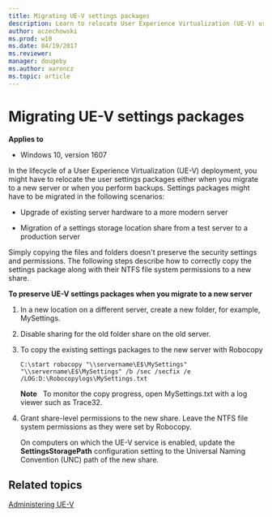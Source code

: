 ```yaml
---
title: Migrating UE-V settings packages
description: Learn to relocate User Experience Virtualization (UE-V) user settings packages either when you migrate to a new server or when you perform backups.
author: aczechowski
ms.prod: w10
ms.date: 04/19/2017
ms.reviewer: 
manager: dougeby
ms.author: aaroncz
ms.topic: article
---
```


# Migrating UE-V settings packages

**Applies to**
-   Windows 10, version 1607

In the lifecycle of a User Experience Virtualization (UE-V) deployment, you might have to relocate the user settings packages either when you migrate to a new server or when you perform backups. Settings packages might have to be migrated in the following scenarios:

-   Upgrade of existing server hardware to a more modern server

-   Migration of a settings storage location share from a test server to a production server

Simply copying the files and folders doesn't preserve the security settings and permissions. The following steps describe how to correctly copy the settings package along with their NTFS file system permissions to a new share.

**To preserve UE-V settings packages when you migrate to a new server**

1.  In a new location on a different server, create a new folder, for example, MySettings.

2.  Disable sharing for the old folder share on the old server.

3.  To copy the existing settings packages to the new server with Robocopy

    ``` syntax
    C:\start robocopy "\\servername\E$\MySettings" "\\servername\E$\MySettings" /b /sec /secfix /e /LOG:D:\Robocopylogs\MySettings.txt
    ```

    **Note**  
    To monitor the copy progress, open MySettings.txt with a log viewer such as Trace32.

     

4.  Grant share-level permissions to the new share. Leave the NTFS file system permissions as they were set by Robocopy.

    On computers on which the UE-V service is enabled, update the **SettingsStoragePath** configuration setting to the Universal Naming Convention (UNC) path of the new share.





## Related topics

[Administering UE-V](uev-administering-uev.md)

